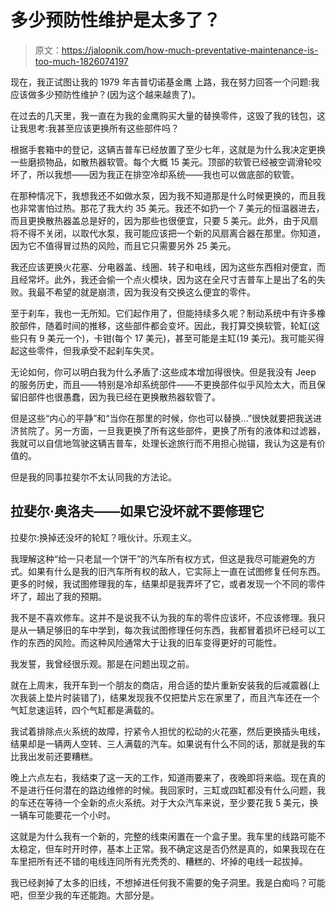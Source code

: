 # 多少预防性维护是太多了？

> 原文：<https://jalopnik.com/how-much-preventative-maintenance-is-too-much-1826074197>

现在，我正试图让我的 1979 年吉普切诺基金鹰 上路，我在努力回答一个问题:我应该做多少预防性维护？(因为这个越来越贵了)。



在过去的几天里，我一直在为我的金鹰购买大量的替换零件，这毁了我的钱包，这让我思考:我甚至应该更换所有这些部件吗？

根据手套箱中的登记，这辆吉普车已经放置了至少七年，这就是为什么我决定更换一些磨损物品，如散热器软管。每个大概 15 美元。顶部的软管已经被空调滑轮咬坏了，所以我想——因为我正在排空冷却系统——我也可以做底部的软管。

在那种情况下，我想我还不如做水泵，因为我不知道那是什么时候更换的，而且我也非常害怕过热。那花了我大约 35 美元。我还不如扔一个 7 美元的恒温器进去，而且更换散热器盖总是好的，因为那些也很便宜，只要 5 美元。此外，由于风扇将不得不关闭，以取代水泵，我可能应该把一个新的风扇离合器在那里。你知道，因为它不值得冒过热的风险，而且它只需要另外 25 美元。

我还应该更换火花塞、分电器盖、线圈、转子和电线，因为这些东西相对便宜，而且经常坏。此外，我还会偷一个点火模块，因为这在全尺寸吉普车上是出了名的失败。我最不希望的就是崩溃，因为我没有交换这么便宜的零件。

至于刹车，我也一无所知。它们起作用了，但能持续多久呢？制动系统中有许多橡胶部件，随着时间的推移，这些部件都会变坏。因此，我打算交换软管，轮缸(这些只有 9 美元一个)，卡钳(每个 17 美元)，甚至可能是主缸(19 美元)。我可能买得起这些零件，但我承受不起刹车失灵。

无论如何，你可以明白我为什么矛盾了:这些成本增加得很快。但是我没有 Jeep 的服务历史，而且——特别是冷却系统部件——不更换部件似乎风险太大，而且保留旧部件也很愚蠢，因为我已经在更换散热器软管了。

但是这些“内心的平静”和“当你在那里的时候，你也可以替换…”很快就要把我送进济贫院了。另一方面，一旦我更换了所有这些部件，更换了所有的液体和过滤器，我就可以自信地驾驶这辆吉普车，处理长途旅行而不用担心抛锚，我认为这是有价值的。

但是我的同事拉斐尔不太认同我的方法论。

## **拉斐尔·奥洛夫——如果它没坏就不要修理它**

拉斐尔:换掉还没坏的轮缸？哦伙计。乐观主义。

我理解这种“给一只老鼠一个饼干”的汽车所有权方式，但这是我尽可能避免的方式。如果有什么是我的旧汽车所有权的敌人，它实际上一直在试图修复任何东西。更多的时候，我试图修理我的车，结果却是我弄坏了它，或者发现一个不同的零件坏了，超出了我的预期。

我不是不喜欢修车。这并不是说我不认为我的车的零件应该坏，不应该修理。我只是从一辆足够旧的车中学到，每次我试图修理任何东西，我都冒着损坏已经可以工作的东西的风险。而这种风险通常大于让我的旧车变得更好的可能性。

我发誓，我曾经很乐观。那是在问题出现之前。

就在上周末，我开车到一个朋友的商店，用合适的垫片重新安装我的后减震器(上次我装上垫片时装错了)，结果发现我不仅把垫片忘在家里了，而且汽车还在一个气缸怠速运转，四个气缸都是满载的。

我试着排除点火系统的故障，拧紧令人担忧的松动的火花塞，然后更换插头电线，结果却是一辆两人空转、三人满载的汽车。如果说有什么不同的话，那就是我的车比我出发前还要糟糕。

晚上六点左右，我结束了这一天的工作，知道雨要来了，夜晚即将来临。现在真的不是进行任何潜在的路边维修的时候。我回家时，三缸或四缸都没有什么问题，我的车还在等待一个全新的点火系统。对于大众汽车来说，至少要花我 5 美元，换一辆车可能要花一个小时。

这就是为什么我有一个新的，完整的线束闲置在一个盒子里。我车里的线路可能不太稳定，但车时开时停，基本上正常。我不确定这是否仍然是真的，如果我现在在车里把所有还不错的电线连同所有光秃秃的、糟糕的、坏掉的电线一起拔掉。

我已经剥掉了太多的旧线，不想掉进任何我不需要的兔子洞里。我是白痴吗？可能吧，但至少我的车还能跑。大部分是。